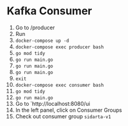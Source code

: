 # Kafka Consumer

1. Go to /producer
2. Run
3. `docker-compose up -d`
4. `docker-compose exec producer bash`
5. `go mod tidy`
6. `go run main.go`
7. `go run main.go`
8. `go run main.go`
9. `exit`
10. `docker-compose exec consumer bash`
11. `go mod tidy`
12. `go run main.go`
13. Go to `http://localhost:8080/ui
14. In the left panel, click on Consumer Groups
15. Check out consumer group `sidarta-v1`